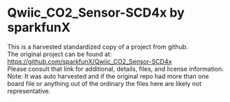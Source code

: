 
# Qwiic_CO2_Sensor-SCD4x by sparkfunX  
This is a harvested standardized copy of a project from github.  
The original project can be found at:  
https://github.com/sparkfunX/Qwiic_CO2_Sensor-SCD4x  
Please consult that link for additional, details, files, and license information.  
Note: It was auto harvested and if the original repo had more than one board file or anything out of the ordinary the files here are likely not representative.  
    